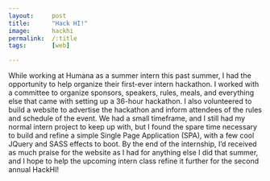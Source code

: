 ```yaml
---
layout:		post
title:		"Hack HI!"
image:		hackhi
permalink:	/:title
tags:		[web]

---
```

While working at Humana as a summer intern this past summer, I had the opportunity to help organize their first-ever intern hackathon. I worked with a committee to organize sponsors, speakers, rules, meals, and everything else that came with setting up a 36-hour hackathon. I also volunteered to build a website to advertise the hackathon and inform attendees of the rules and schedule of the event. We had a small timeframe, and I still had my normal intern project to keep up with, but I found the spare time necessary to build and refine a simple Single Page Application (SPA), with a few cool JQuery and SASS effects to boot. By the end of the internship, I’d received as much praise for the website as I had for anything else I did that summer, and I hope to help the upcoming intern class refine it further for the second annual HackHI!